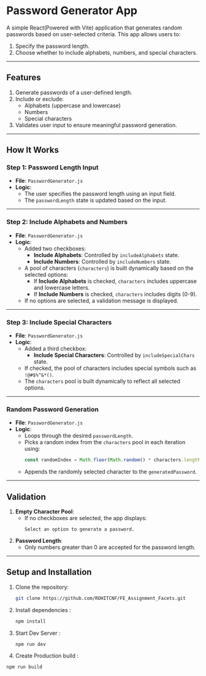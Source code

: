 # Password Generator App

A simple React(Powered with Vite) application that generates random passwords based on user-selected criteria. This app allows users to:
1. Specify the password length.
2. Choose whether to include alphabets, numbers, and special characters.

---

## Features
1. Generate passwords of a user-defined length.
2. Include or exclude:
   - Alphabets (uppercase and lowercase)
   - Numbers
   - Special characters
3. Validates user input to ensure meaningful password generation.



---

## How It Works

### Step 1: Password Length Input
- **File**: `PasswordGenerator.js`
- **Logic**:
  - The user specifies the password length using an input field.
  - The `passwordLength` state is updated based on the input.

---

### Step 2: Include Alphabets and Numbers
- **File**: `PasswordGenerator.js`
- **Logic**:
  - Added two checkboxes:
    - **Include Alphabets**: Controlled by `includeAlphabets` state.
    - **Include Numbers**: Controlled by `includeNumbers` state.
  - A pool of characters (`characters`) is built dynamically based on the selected options:
    - If **Include Alphabets** is checked, `characters` includes uppercase and lowercase letters.
    - If **Include Numbers** is checked, `characters` includes digits (0-9).
  - If no options are selected, a validation message is displayed.

---

### Step 3: Include Special Characters
- **File**: `PasswordGenerator.js`
- **Logic**:
  - Added a third checkbox:
    - **Include Special Characters**: Controlled by `includeSpecialChars` state.
  - If checked, the pool of characters includes special symbols such as `!@#$%^&*()`.
  - The `characters` pool is built dynamically to reflect all selected options.

---

### Random Password Generation
- **File**: `PasswordGenerator.js`
- **Logic**:
  - Loops through the desired `passwordLength`.
  - Picks a random index from the `characters` pool in each iteration using:
    ```javascript
    const randomIndex = Math.floor(Math.random() * characters.length);
    ```
  - Appends the randomly selected character to the `generatedPassword`.

---

## Validation
1. **Empty Character Pool**:
   - If no checkboxes are selected, the app displays:
     ```
     Select an option to generate a password.
     ```
2. **Password Length**:
   - Only numbers greater than 0 are accepted for the password length.

---

## Setup and Installation
1. Clone the repository:
   ```bash
   git clone https://github.com/ROHITCNF/FE_Assignment_Facets.git
2. Install dependencies : 
    ```bash 
    npm install
3. Start Dev Server :
    ```bash
    npm run dev
4. Create Production build :
  ```bash
  npm run build           



